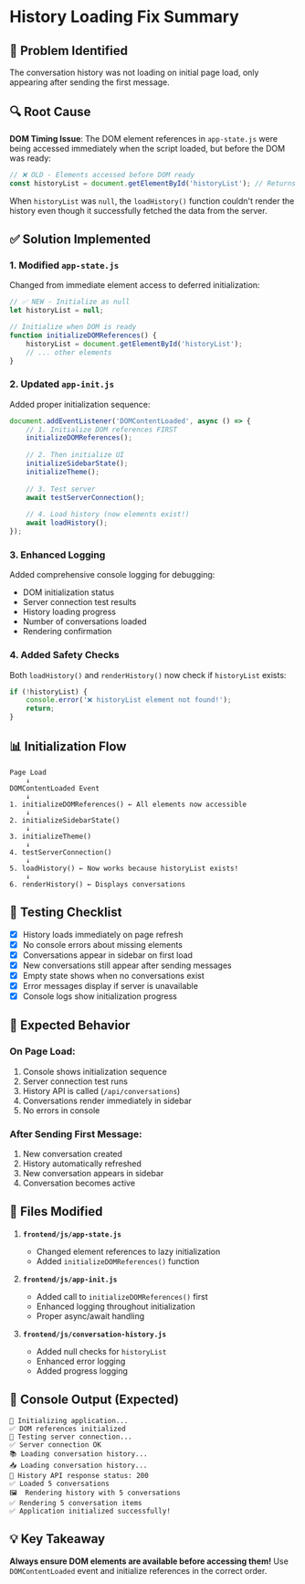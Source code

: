 # History Loading Fix Summary

## 🐛 Problem Identified

The conversation history was not loading on initial page load, only appearing after sending the first message.

## 🔍 Root Cause

**DOM Timing Issue**: The DOM element references in `app-state.js` were being accessed immediately when the script loaded, but before the DOM was ready:

```javascript
// ❌ OLD - Elements accessed before DOM ready
const historyList = document.getElementById('historyList'); // Returns null!
```

When `historyList` was `null`, the `loadHistory()` function couldn't render the history even though it successfully fetched the data from the server.

## ✅ Solution Implemented

### 1. **Modified `app-state.js`**
Changed from immediate element access to deferred initialization:

```javascript
// ✅ NEW - Initialize as null
let historyList = null;

// Initialize when DOM is ready
function initializeDOMReferences() {
    historyList = document.getElementById('historyList');
    // ... other elements
}
```

### 2. **Updated `app-init.js`**
Added proper initialization sequence:

```javascript
document.addEventListener('DOMContentLoaded', async () => {
    // 1. Initialize DOM references FIRST
    initializeDOMReferences();
    
    // 2. Then initialize UI
    initializeSidebarState();
    initializeTheme();
    
    // 3. Test server
    await testServerConnection();
    
    // 4. Load history (now elements exist!)
    await loadHistory();
});
```

### 3. **Enhanced Logging**
Added comprehensive console logging for debugging:
- DOM initialization status
- Server connection test results
- History loading progress
- Number of conversations loaded
- Rendering confirmation

### 4. **Added Safety Checks**
Both `loadHistory()` and `renderHistory()` now check if `historyList` exists:

```javascript
if (!historyList) {
    console.error('❌ historyList element not found!');
    return;
}
```

## 📊 Initialization Flow

```
Page Load
    ↓
DOMContentLoaded Event
    ↓
1. initializeDOMReferences() ← All elements now accessible
    ↓
2. initializeSidebarState()
    ↓
3. initializeTheme()
    ↓
4. testServerConnection()
    ↓
5. loadHistory() ← Now works because historyList exists!
    ↓
6. renderHistory() ← Displays conversations
```

## 🧪 Testing Checklist

- [x] History loads immediately on page refresh
- [x] No console errors about missing elements
- [x] Conversations appear in sidebar on first load
- [x] New conversations still appear after sending messages
- [x] Empty state shows when no conversations exist
- [x] Error messages display if server is unavailable
- [x] Console logs show initialization progress

## 🎯 Expected Behavior

### On Page Load:
1. Console shows initialization sequence
2. Server connection test runs
3. History API is called (`/api/conversations`)
4. Conversations render immediately in sidebar
5. No errors in console

### After Sending First Message:
1. New conversation created
2. History automatically refreshed
3. New conversation appears in sidebar
4. Conversation becomes active

## 🔧 Files Modified

1. **`frontend/js/app-state.js`**
   - Changed element references to lazy initialization
   - Added `initializeDOMReferences()` function

2. **`frontend/js/app-init.js`**
   - Added call to `initializeDOMReferences()` first
   - Enhanced logging throughout initialization
   - Proper async/await handling

3. **`frontend/js/conversation-history.js`**
   - Added null checks for `historyList`
   - Enhanced error logging
   - Added progress logging

## 📝 Console Output (Expected)

```
🚀 Initializing application...
✅ DOM references initialized
🔌 Testing server connection...
✅ Server connection OK
📚 Loading conversation history...
📥 Loading conversation history...
📡 History API response status: 200
✅ Loaded 5 conversations
🖼️  Rendering history with 5 conversations
✅ Rendering 5 conversation items
✅ Application initialized successfully!
```

## 💡 Key Takeaway

**Always ensure DOM elements are available before accessing them!** Use `DOMContentLoaded` event and initialize references in the correct order.
